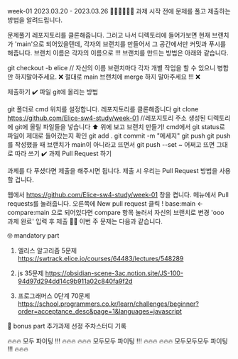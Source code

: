 week-01
2023.03.20 - 2023.03.26
🧑🏻‍💻👩🏻‍💻 과제 시작 전에
문제를 풀고 제출하는 방법을 알려드립니다.

문제풀기
레포지토리를 클론해줍니다.
그러고 나서 디렉토리에 들어가보면 현재 브랜치가 'main'으로 되어있을텐데, 각자의 브랜치를 만들어서 그 공간에서만 커밋과 푸시를 해줍니다.
브랜치 이름은 각자의 이름으로 !!! 브랜치를 만드는 방법은 아래와 같습니다.

git checkout -b elice // 자신의 이름
브랜치마다 각자 개별 작업을 할 수 있으니 병합만 하지말아주세요.
❌ 절대로 main 브랜치에 merge 하지 말아주세요 !!! ❌

제출하기
✔️ 파일 git에 올리는 방법

git 폴더로 cmd 위치를 설정합니다.
레포지토리를 클론해줍니다
git clone https://github.com/Elice-sw4-study/week-01 //레포지토리 주소
생성된 디렉토리에 git에 올릴 파일들을 넣습니다
⬆️ 위에 보고 브랜치 만들기!
cmd에서 git status로 파일이 제대로 들어갔는지 확인
git add .
git commit -m "메세지"
git push
git push를 작성했을 때 브랜치가 main이 아니라고 뜨면서 git push --set ~ 어쩌고 뜨면 그대로 따라 쓰기
✔️ 과제 Pull Request 하기

과제를 다 푸셨다면 제출을 해주시면 됩니다. 제출 시 우리는 Pull Request 방법을 사용할 겁니다.

웹에서 https://github.com/Elice-sw4-study/week-01 창을 켭니다.
메뉴에서 Pull requests를 눌러줍니다.
오른쪽에 New pull request 클릭 !
base:main <- compare:main 으로 되어있다면 compare 항목 눌러서 자신의 브랜치로 변경
'ooo 과제 완료' 입력 후 제출 👏🏻
이번 주 문제는 다음과 같습니다.

🤓 mandatory part
1. 엘리스 알고리즘 5문제
https://swtrack.elice.io/courses/64483/lectures/548289

2. js 35문제
https://obsidian-scene-3ac.notion.site/JS-100-94d97d294dd14c9b911a02c840fa9f2d

3. 프로그래머스 0단계 70문제
https://school.programmers.co.kr/learn/challenges/beginner?order=acceptance_desc&page=1&languages=javascript

🧐 bonus part
추가과제 선정
주차스터디 기록

🔥🔥🔥 모두 파이팅 !!! 🔥🔥🔥
🔥🔥🔥 모두모두 파이팅 !!! 🔥🔥🔥
🔥🔥🔥 모두모두모두 파이팅 !!! 🔥🔥🔥
